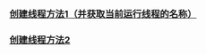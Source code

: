 ### [创建线程方法1（并获取当前运行线程的名称）](https://github.com/WhCannon/JavaSE/tree/master/Multithreading.创建线程1.MD)
### [创建线程方法2](https://github.com/WhCannon/JavaSE/tree/master/Multithreading.创建线程2.MD)

